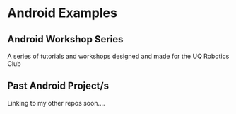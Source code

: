 # Android Examples

## Android Workshop Series
A series of tutorials and workshops designed and made for the UQ Robotics Club


## Past Android Project/s

Linking to my other repos soon....

